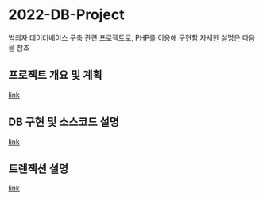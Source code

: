 # 2022-DB-Project
범죄자 데이터베이스 구축 관련 프로젝트로, PHP를 이용해 구현함
자세한 설명은 다음을 참조

<h2> 프로젝트 개요 및 계획 </h2>
<a href="https://github.com/ChoiDae1/2022-DB-Project/blob/main/DB%20%ED%94%84%EB%A1%9C%EC%A0%9D%ED%8A%B8%20%EC%84%A4%EB%AA%85%20%EB%B0%8F%20%EA%B3%84%ED%9A%8D.pdf">link</a>
<h2> DB 구현 및 소스코드 설명 </h2>
<a href="https://github.com/ChoiDae1/2022-DB-Project/blob/main/DB%20%EA%B5%AC%ED%98%84%20%EB%82%B4%EC%97%AD%EC%84%9C%20%EB%B0%8F%20%EC%86%8C%EC%8A%A4%20%EC%BD%94%EB%93%9C%20%EC%84%A4%EB%AA%85.pdf">link</a>
<h2> 트렌젝션 설명 </h2>
<a href="https://github.com/ChoiDae1/2022-DB-Project/blob/main/%ED%8A%B8%EB%A0%8C%EC%A0%9D%EC%85%98%20%EC%84%A4%EB%AA%85.pdf">link</a>
